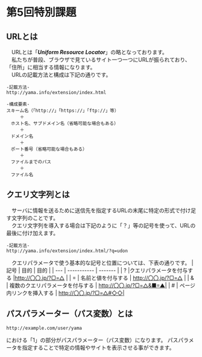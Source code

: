 # **第5回特別課題**
## URLとは
&emsp;URLとは「___Uniform Resource Locator___」の略となっております。<br>
&emsp;私たちが普段、ブラウザで見ているサイト一つ一つにURLが振られており、「住所」に相当する情報になります。<br>
&emsp;URLの記載方法と構成は下記の通りです。

```
-記載方法-
http://yama.info/extension/index.html
```
      
```
-構成要素-
スキーム名（「http://」「https://」「ftp://」等）
　　　＋
　ホスト名、サブドメイン名（省略可能な場合もある）
　　　＋
　ドメイン名
　　　＋
　ポート番号（省略可能な場合もある）
　　　＋
　ファイルまでのパス
　　　＋
　ファイル名
```

## クエリ文字列とは
&emsp;サーバに情報を送るために送信先を指定するURLの末尾に特定の形式で付け足す文字列のことです。<br>
&emsp;クエリ文字列を導入する場合は下記のように「？」等の記号を使って、URLの最後に付け加えます。
```
-記載方法-
http://yama.info/extension/index.html/?q=udon
```
&emsp;クエリパラメータで使う基本的な記号と位置については、下表の通りです。
| 記号   |     目的     | 目的 |
| --- | ----------- | ------- |
| ?   |クエリパラメータを付与する |http://〇〇.jp/?▢=△ |
| =   | 名前と値を付与する | http://〇〇.jp/?▢=△  |
| &   | 複数のクエリパラメータを付与する | http://〇〇.jp/?▢=△&■=▲|
| #   | ページ内リンクを挿入する | http://〇〇.jp/?▢=△#◇◇|

## パスパラメーター（パス変数）とは
```
http://example.com/user/yama
```
における「1」の部分がパスパラメーター（パス変数）になります。
パスパラメータを指定することで特定の情報やサイトを表示させる事ができます。



